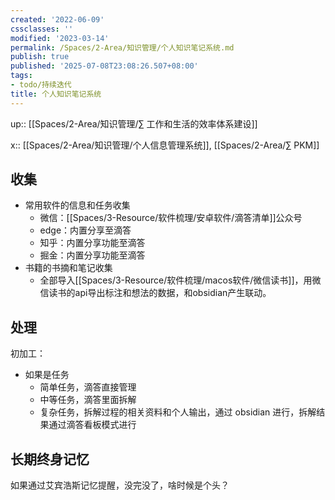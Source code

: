 ```yaml
---
created: '2022-06-09'
cssclasses: ''
modified: '2023-03-14'
permalink: /Spaces/2-Area/知识管理/个人知识笔记系统.md
publish: true
published: '2025-07-08T23:08:26.507+08:00'
tags:
- todo/持续迭代
title: 个人知识笔记系统
---
```

up:: [[Spaces/2-Area/知识管理/∑ 工作和生活的效率体系建设]]

x:: [[Spaces/2-Area/知识管理/个人信息管理系统]], [[Spaces/2-Area/∑ PKM]]

## 收集

- 常用软件的信息和任务收集
	- 微信：[[Spaces/3-Resource/软件梳理/安卓软件/滴答清单]]公众号
	- edge：内置分享至滴答
	- 知乎：内置分享功能至滴答
	- 掘金：内置分享功能至滴答
- 书籍的书摘和笔记收集
	- 全部导入[[Spaces/3-Resource/软件梳理/macos软件/微信读书]]，用微信读书的api导出标注和想法的数据，和obsidian产生联动。

## 处理

初加工：

- 如果是任务
	- 简单任务，滴答直接管理
	- 中等任务，滴答里面拆解
	- 复杂任务，拆解过程的相关资料和个人输出，通过 obsidian 进行，拆解结果通过滴答看板模式进行

## 长期终身记忆

如果通过艾宾浩斯记忆提醒，没完没了，啥时候是个头？